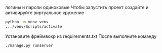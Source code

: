 логины и пароли одиноковые
Чтобы запустить проект создайте и активируйте виртуальное кружение
```bash
python -m venv venv
.../venv/Scripts/activate
```
Установите фреймвокр из requirements.txt После выполните команду
```bash
./manage.py runserver
```
